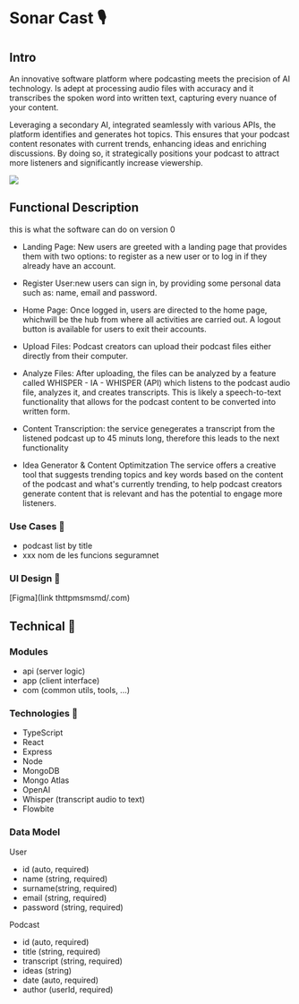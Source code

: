 # Sonar Cast  🎙️

## Intro

An innovative software platform where podcasting meets the precision of AI technology. Is adept at processing audio files with accuracy and it transcribes the spoken word into written text, capturing every nuance of your content.

Leveraging a secondary AI, integrated seamlessly with various APIs, the platform identifies and generates hot topics. This ensures that your podcast content resonates with current trends, enhancing ideas and enriching discussions. By doing so, it strategically positions your podcast to attract more listeners and significantly increase viewership.

![](https://media.giphy.com/media/GXRLwv0JGeLQiWipb8/giphy.gif?cid=ecf05e47pe2k824ndf2lkms60dx0vg133iaisn8rj2xdzxhr&ep=v1_gifs_search&rid=giphy.gif&ct=g)

## Functional Description
this is what the software can do on version 0

- Landing Page: New users are greeted with a landing page that provides them with two options: to register as a new user or to log in if they already have an account.

- Register User:new users can sign in, by providing some personal data such as: name, email and password. 

- Home Page: Once logged in, users are directed to the home page, whichwill be the hub from where all activities are carried out. A logout button is available for users to exit their accounts.

- Upload Files: Podcast creators can upload their podcast files either directly from their computer. 

- Analyze Files: After uploading, the files can be analyzed by a feature called WHISPER - IA - WHISPER  (API) which listens to the podcast audio file, analyzes it, and creates transcripts. This is likely a speech-to-text functionality that allows for the podcast content to be converted into written form.

- Content Transcription: the service genegerates a transcript from the listened podcast up to 45 minuts long, therefore this leads to the next functionality

- Idea Generator & Content Optimitzation  The service offers a creative tool that suggests trending topics and key words based on the content of the podcast and what's currently trending, to help podcast creators generate content that is relevant and has the potential to engage more listeners.

### Use Cases 📝
- podcast list by title
- xxx nom de les funcions seguramnet


### UI Design 📝
[Figma](link thttpmsmsmd/.com)

## Technical 📝

### Modules
- api (server logic)
- app (client interface)
- com (common utils, tools, ...)

### Technologies 📝

- TypeScript
- React
- Express
- Node
- MongoDB
- Mongo Atlas
- OpenAI
- Whisper (transcript audio to text)
- Flowbite 

### Data Model

User
- id (auto, required)
- name (string, required)
- surname(string, required)
- email (string, required)
- password (string, required)

Podcast

- id (auto, required)
- title (string, required)
- transcript (string, required)
- ideas (string)
- date (auto, required)
- author (userId, required)

